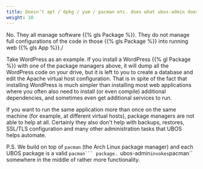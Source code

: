 ```yaml
---
title: Doesn’t apt / dpkg / yum / pacman etc. does what ubos-admin does already?
weight: 10
---
```


No. They all manage software {{% gls Package %}}. They do not manage full configurations of
the code in those {{% gls Package %}} into running web {{% gls App %}}./

Take WordPress as an example. If you install a WordPress {{% gl Package %}} with one of the
package managers above, it will dump all the WordPress code on your drive, but it is left to
you to create a database and edit the Apache virtual host configuration. That is in spite of
the fact that installing WordPress is much simpler than installing most web applications
where you often also need to install (or even compile) additional dependencies, and sometimes
even get additional services to run.

If you want to run the same application more than once on the same machine (for example,
at different virtual hosts), package managers are not able to help at all. Certainly they
also don't help with backups, restores, SSL/TLS configuration and many other administration
tasks that UBOS helps automate.

P.S. We build on top of ``pacman`` (the Arch Linux package manager) and each UBOS package
is a valid ``pacman``` package. ``ubos-admin`` invokes ``pacman`` somewhere in the middle
of rather more functionality.


